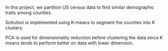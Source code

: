 In this project, we partition US census data to find similar demographic traits among counties.

Soltution is implemented using K-means to segment the counties into K clusters.

PCA is used for dimensionality reduction before clustering the data since K means tends to perform better on data with lower dimension.
